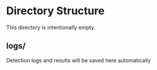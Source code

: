 # Directory Structure

This directory is intentionally empty.

## logs/
Detection logs and results will be saved here automatically